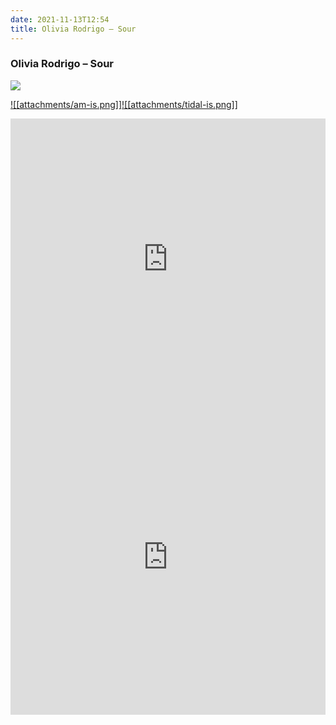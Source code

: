 ```yaml
---
date: 2021-11-13T12:54
title: Olivia Rodrigo – Sour
---
```

### Olivia Rodrigo – Sour
[![](https://img.discogs.com/R3RaiNYh0kuRC_sCM5bSA8C1JKg=/fit-in/600x600/filters:strip_icc():format(jpeg):mode_rgb():quality(90)/discogs-images/R-19083556-1623282535-3416.jpeg.jpg)][1] 

[1]: https://www.discogs.com/release/19083556
[2]: https://music.apple.com/us/album/1560734944
[3]: https://listen.tidal.com/album/184786791

[![[attachments/am-is.png]]][2][![[attachments/tidal-is.png]]][3]

<iframe allow="autoplay *; encrypted-media *; fullscreen *" frameborder="0" height="450" style="width:100%;max-width:660px;overflow:hidden;background:transparent;" sandbox="allow-forms allow-popups allow-same-origin allow-scripts allow-storage-access-by-user-activation allow-top-navigation-by-user-activation" src="https://embed.music.apple.com/us/album/turn-blue/1560734944"></iframe>
<div style="position: relative; padding-bottom: 100%; height: 0; overflow: hidden; max-width: 100%;"><iframe src="https://embed.tidal.com/albums/184786791?layout=gridify" frameborder= "0" allowfullscreen style="position: absolute; top: 0; left: 0; width: 100%; height: 1px; min-height: 100%; margin: 0 auto;"></iframe></div>